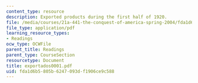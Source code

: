 ```yaml
---
content_type: resource
description: Exported products during the first half of 1920.
file: /media/courses/21a-441-the-conquest-of-america-spring-2004/fda1d6b5805b6247093df1906ce9c588_exportados0001.pdf
file_type: application/pdf
learning_resource_types:
- Readings
ocw_type: OCWFile
parent_title: Readings
parent_type: CourseSection
resourcetype: Document
title: exportados0001.pdf
uid: fda1d6b5-805b-6247-093d-f1906ce9c588
---
```

